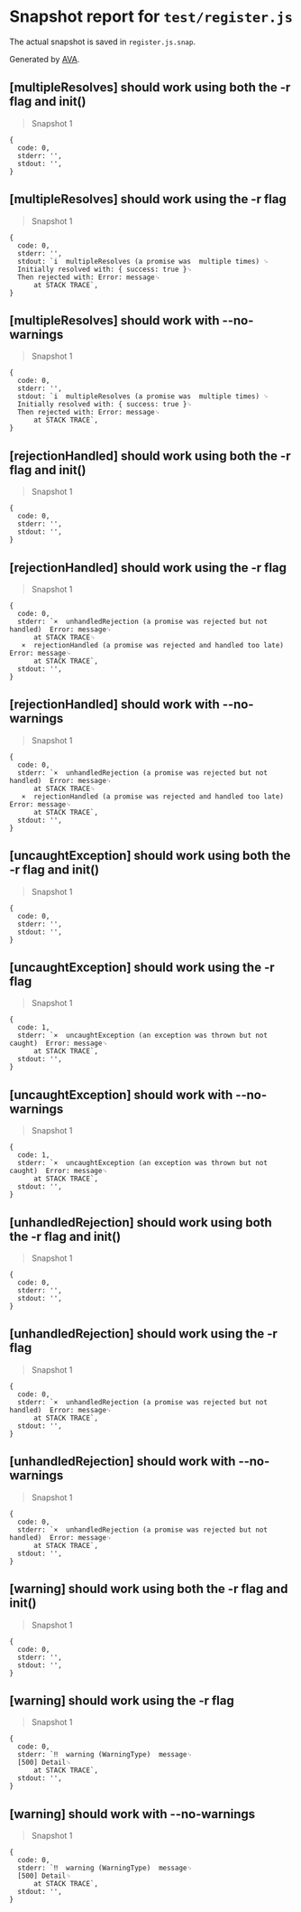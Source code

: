 # Snapshot report for `test/register.js`

The actual snapshot is saved in `register.js.snap`.

Generated by [AVA](https://ava.li).

## [multipleResolves] should work using both the -r flag and init()

> Snapshot 1

    {
      code: 0,
      stderr: '',
      stdout: '',
    }

## [multipleResolves] should work using the -r flag

> Snapshot 1

    {
      code: 0,
      stderr: '',
      stdout: `i  multipleResolves (a promise was  multiple times) ␊
      Initially resolved with: { success: true }␊
      Then rejected with: Error: message␊
          at STACK TRACE`,
    }

## [multipleResolves] should work with --no-warnings

> Snapshot 1

    {
      code: 0,
      stderr: '',
      stdout: `i  multipleResolves (a promise was  multiple times) ␊
      Initially resolved with: { success: true }␊
      Then rejected with: Error: message␊
          at STACK TRACE`,
    }

## [rejectionHandled] should work using both the -r flag and init()

> Snapshot 1

    {
      code: 0,
      stderr: '',
      stdout: '',
    }

## [rejectionHandled] should work using the -r flag

> Snapshot 1

    {
      code: 0,
      stderr: `×  unhandledRejection (a promise was rejected but not handled)  Error: message␊
          at STACK TRACE␊
       ×  rejectionHandled (a promise was rejected and handled too late)  Error: message␊
          at STACK TRACE`,
      stdout: '',
    }

## [rejectionHandled] should work with --no-warnings

> Snapshot 1

    {
      code: 0,
      stderr: `×  unhandledRejection (a promise was rejected but not handled)  Error: message␊
          at STACK TRACE␊
       ×  rejectionHandled (a promise was rejected and handled too late)  Error: message␊
          at STACK TRACE`,
      stdout: '',
    }

## [uncaughtException] should work using both the -r flag and init()

> Snapshot 1

    {
      code: 0,
      stderr: '',
      stdout: '',
    }

## [uncaughtException] should work using the -r flag

> Snapshot 1

    {
      code: 1,
      stderr: `×  uncaughtException (an exception was thrown but not caught)  Error: message␊
          at STACK TRACE`,
      stdout: '',
    }

## [uncaughtException] should work with --no-warnings

> Snapshot 1

    {
      code: 1,
      stderr: `×  uncaughtException (an exception was thrown but not caught)  Error: message␊
          at STACK TRACE`,
      stdout: '',
    }

## [unhandledRejection] should work using both the -r flag and init()

> Snapshot 1

    {
      code: 0,
      stderr: '',
      stdout: '',
    }

## [unhandledRejection] should work using the -r flag

> Snapshot 1

    {
      code: 0,
      stderr: `×  unhandledRejection (a promise was rejected but not handled)  Error: message␊
          at STACK TRACE`,
      stdout: '',
    }

## [unhandledRejection] should work with --no-warnings

> Snapshot 1

    {
      code: 0,
      stderr: `×  unhandledRejection (a promise was rejected but not handled)  Error: message␊
          at STACK TRACE`,
      stdout: '',
    }

## [warning] should work using both the -r flag and init()

> Snapshot 1

    {
      code: 0,
      stderr: '',
      stdout: '',
    }

## [warning] should work using the -r flag

> Snapshot 1

    {
      code: 0,
      stderr: `‼  warning (WarningType)  message␊
      [500] Detail␊
          at STACK TRACE`,
      stdout: '',
    }

## [warning] should work with --no-warnings

> Snapshot 1

    {
      code: 0,
      stderr: `‼  warning (WarningType)  message␊
      [500] Detail␊
          at STACK TRACE`,
      stdout: '',
    }
